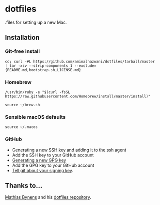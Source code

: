 # dotfiles

.files for setting up a new Mac.

## Installation

### Git-free install

```
cd; curl -#L https://github.com/aminalhazwani/dotfiles/tarball/master | tar -xzv --strip-components 1 --exclude={README.md,bootstrap.sh,LICENSE.md}
```

### Homebrew

```
/usr/bin/ruby -e "$(curl -fsSL https://raw.githubusercontent.com/Homebrew/install/master/install)"
```
```
source ~/brew.sh
```

### Sensible macOS defaults

```
source ~/.macos
```

### GitHub

- [Generating a new SSH key and adding it to the ssh agent](https://help.github.com/articles/generating-a-new-ssh-key-and-adding-it-to-the-ssh-agent/)
- Add the SSH key to your GitHub account
- [Generating a new GPG key](https://help.github.com/articles/generating-a-new-gpg-key/)
- Add the GPG key to your GitHub account
- [Tell git about your signing key](https://help.github.com/articles/telling-git-about-your-signing-key/).

## Thanks to...

[Mathias Bynens](https://mathiasbynens.be/) and his [dotfiles repository](https://github.com/mathiasbynens/dotfiles).
